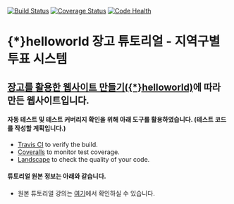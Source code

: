 
[![Build Status](https://travis-ci.org/repositivator/myelections.svg?branch=master)](https://travis-ci.org/repositivator/myelections)
[![Coverage Status](https://coveralls.io/repos/github/repositivator/myelections/badge.svg?branch=master)](https://coveralls.io/github/repositivator/myelections?branch=master)
[![Code Health](https://landscape.io/github/repositivator/myelections/master/landscape.svg?style=flat)](https://landscape.io/github/repositivator/myelections/master)


# {*}helloworld 장고 튜토리얼 - 지역구별 투표 시스템
## [장고를 활용한 웹사이트 만들기](http://goo.gl/mh836w)[({*}helloworld)](http://tryhelloworld.co.kr/)에 따라 만든 웹사이트입니다.

#### 자동 테스트 및 테스트 커버리지 확인을 위해 아래 도구를 활용하였습니다. (테스트 코드를 작성할 계획입니다.)
- [Travis CI](https://travis-ci.org) to verify the build.
- [Coveralls](https://coveralls.io) to monitor test coverage.
- [Landscape](https://landscape.io) to check the quality of your code.

#### 튜토리얼 원본 정보는 아래와 같습니다.
* 원본 튜토리얼 강의는 [여기](http://goo.gl/mh836w)에서 확인하실 수 있습니다.

